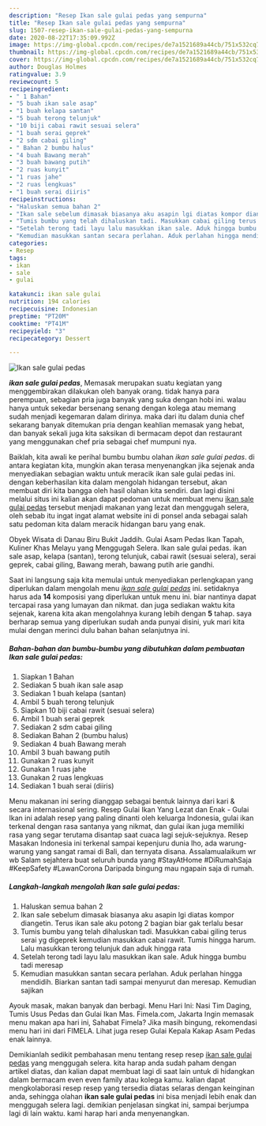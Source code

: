 ```yaml
---
description: "Resep Ikan sale gulai pedas yang sempurna"
title: "Resep Ikan sale gulai pedas yang sempurna"
slug: 1507-resep-ikan-sale-gulai-pedas-yang-sempurna
date: 2020-08-22T17:35:09.992Z
image: https://img-global.cpcdn.com/recipes/de7a1521689a44cb/751x532cq70/ikan-sale-gulai-pedas-foto-resep-utama.jpg
thumbnail: https://img-global.cpcdn.com/recipes/de7a1521689a44cb/751x532cq70/ikan-sale-gulai-pedas-foto-resep-utama.jpg
cover: https://img-global.cpcdn.com/recipes/de7a1521689a44cb/751x532cq70/ikan-sale-gulai-pedas-foto-resep-utama.jpg
author: Douglas Holmes
ratingvalue: 3.9
reviewcount: 5
recipeingredient:
- " 1 Bahan"
- "5 buah ikan sale asap"
- "1 buah kelapa santan"
- "5 buah terong telunjuk"
- "10 biji cabai rawit sesuai selera"
- "1 buah serai geprek"
- "2 sdm cabai giling"
- " Bahan 2 bumbu halus"
- "4 buah Bawang merah"
- "3 buah bawang putih"
- "2 ruas kunyit"
- "1 ruas jahe"
- "2 ruas lengkuas"
- "1 buah serai diiris"
recipeinstructions:
- "Haluskan semua bahan 2"
- "Ikan sale sebelum dimasak biasanya aku asapin lgi diatas kompor diangetin. Terus ikan sale aku potong 2 bagian biar gak terlalu besar"
- "Tumis bumbu yang telah dihaluskan tadi. Masukkan cabai giling terus serai yg digeprek kemudian masukkan cabai rawit. Tumis hingga harum. Lalu masukkan terong telunjuk dan aduk hingga rata"
- "Setelah terong tadi layu lalu masukkan ikan sale. Aduk hingga bumbu tadi meresap"
- "Kemudian masukkan santan secara perlahan. Aduk perlahan hingga mendidih. Biarkan santan tadi sampai menyurut dan meresap. Kemudian sajikan"
categories:
- Resep
tags:
- ikan
- sale
- gulai

katakunci: ikan sale gulai 
nutrition: 194 calories
recipecuisine: Indonesian
preptime: "PT20M"
cooktime: "PT41M"
recipeyield: "3"
recipecategory: Dessert

---
```



![Ikan sale gulai pedas](https://img-global.cpcdn.com/recipes/de7a1521689a44cb/751x532cq70/ikan-sale-gulai-pedas-foto-resep-utama.jpg)

<b><i>ikan sale gulai pedas</i></b>, Memasak merupakan suatu kegiatan yang menggembirakan dilakukan oleh banyak orang. tidak hanya para perempuan, sebagian pria juga banyak yang suka dengan hobi ini. walau hanya untuk sekedar bersenang senang dengan kolega atau memang sudah menjadi kegemaran dalam dirinya. maka dari itu dalam dunia chef sekarang banyak ditemukan pria dengan keahlian memasak yang hebat, dan banyak sekali juga kita saksikan di bermacam depot dan restaurant yang menggunakan chef pria sebagai chef mumpuni nya.

Baiklah, kita awali ke perihal bumbu bumbu olahan <i>ikan sale gulai pedas</i>. di antara kegiatan kita, mungkin akan terasa menyenangkan jika sejenak anda menyediakan sebagian waktu untuk meracik ikan sale gulai pedas ini. dengan keberhasilan kita dalam mengolah hidangan tersebut, akan membuat diri kita bangga oleh hasil olahan kita sendiri. dan lagi disini melalui situs ini kalian akan dapat pedoman untuk membuat menu <u>ikan sale gulai pedas</u> tersebut menjadi makanan yang lezat dan menggugah selera, oleh sebab itu ingat ingat alamat website ini di ponsel anda sebagai salah satu pedoman kita dalam meracik hidangan baru yang enak.

Obyek Wisata di Danau Biru Bukit Jaddih. Gulai Asam Pedas Ikan Tapah, Kuliner Khas Melayu yang Menggugah Selera. Ikan sale gulai pedas. ikan sale asap, kelapa (santan), terong telunjuk, cabai rawit (sesuai selera), serai geprek, cabai giling, Bawang merah, bawang putih arie gandhi.


Saat ini langsung saja kita memulai untuk menyediakan perlengkapan yang diperlukan dalam mengolah menu <u><i>ikan sale gulai pedas</i></u> ini. setidaknya harus ada <b>14</b> komposisi yang diperlukan untuk menu ini. biar nantinya dapat tercapai rasa yang lumayan dan nikmat. dan juga sediakan waktu kita sejenak, karena kita akan mengolahnya kurang lebih dengan <b>5</b> tahap. saya berharap semua yang diperlukan sudah anda punyai disini, yuk mari kita mulai dengan merinci dulu bahan bahan selanjutnya ini.

<!--inarticleads1-->

##### Bahan-bahan dan bumbu-bumbu yang dibutuhkan dalam pembuatan Ikan sale gulai pedas:

1. Siapkan  1 Bahan
1. Sediakan 5 buah ikan sale asap
1. Sediakan 1 buah kelapa (santan)
1. Ambil 5 buah terong telunjuk
1. Siapkan 10 biji cabai rawit (sesuai selera)
1. Ambil 1 buah serai geprek
1. Sediakan 2 sdm cabai giling
1. Sediakan  Bahan 2 (bumbu halus)
1. Sediakan 4 buah Bawang merah
1. Ambil 3 buah bawang putih
1. Gunakan 2 ruas kunyit
1. Gunakan 1 ruas jahe
1. Gunakan 2 ruas lengkuas
1. Sediakan 1 buah serai (diiris)


Menu makanan ini sering dianggap sebagai bentuk lainnya dari kari &amp; secara internasional sering. Resep Gulai Ikan Yang Lezat dan Enak - Gulai Ikan ini adalah resep yang paling dinanti oleh keluarga Indonesia, gulai ikan terkenal dengan rasa santanya yang nikmat, dan gulai ikan juga memiliki rasa yang segar terutama disantap saat cuaca lagi sejuk-sejuknya. Resep Masakan Indonesia ini terkenal sampai kepenjuru dunia lho, ada warung-warung yang sangat ramai di Bali, dan ternyata disana. Assalamualaikum wr wb Salam sejahtera buat seluruh bunda yang #StayAtHome #DiRumahSaja #KeepSafety #LawanCorona Daripada bingung mau ngapain saja di rumah. 

<!--inarticleads2-->

##### Langkah-langkah mengolah Ikan sale gulai pedas:

1. Haluskan semua bahan 2
1. Ikan sale sebelum dimasak biasanya aku asapin lgi diatas kompor diangetin. Terus ikan sale aku potong 2 bagian biar gak terlalu besar
1. Tumis bumbu yang telah dihaluskan tadi. Masukkan cabai giling terus serai yg digeprek kemudian masukkan cabai rawit. Tumis hingga harum. Lalu masukkan terong telunjuk dan aduk hingga rata
1. Setelah terong tadi layu lalu masukkan ikan sale. Aduk hingga bumbu tadi meresap
1. Kemudian masukkan santan secara perlahan. Aduk perlahan hingga mendidih. Biarkan santan tadi sampai menyurut dan meresap. Kemudian sajikan


Ayouk masak, makan banyak dan berbagi. Menu Hari Ini: Nasi Tim Daging, Tumis Usus Pedas dan Gulai Ikan Mas. Fimela.com, Jakarta Ingin memasak menu makan apa hari ini, Sahabat Fimela? Jika masih bingung, rekomendasi menu hari ini dari FIMELA. Lihat juga resep Gulai Kepala Kakap Asam Pedas enak lainnya. 

Demikianlah sedikit pembahasan menu tentang resep resep <u>ikan sale gulai pedas</u> yang menggugah selera. kita harap anda sudah paham dengan artikel diatas, dan kalian dapat membuat lagi di saat lain untuk di hidangkan dalam bermacam even even family atau kolega kamu. kalian dapat mengkolaborasi resep resep yang tersedia diatas selaras dengan keinginan anda, sehingga olahan <b>ikan sale gulai pedas</b> ini bisa menjadi lebih enak dan menggugah selera lagi. demikian penjelasan singkat ini, sampai berjumpa lagi di lain waktu. kami harap hari anda menyenangkan.
